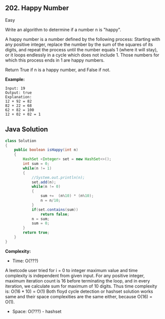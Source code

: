## 202. Happy Number
Easy

Write an algorithm to determine if a number n is "happy".

A happy number is a number defined by the following process: Starting with any positive integer, replace the number by the sum of the squares of its digits, and repeat the process until the number equals 1 (where it will stay), or it loops endlessly in a cycle which does not include 1. Those numbers for which this process ends in 1 are happy numbers.

Return True if n is a happy number, and False if not.

**Example:**
```
Input: 19
Output: true
Explanation: 
12 + 92 = 82
82 + 22 = 68
62 + 82 = 100
12 + 02 + 02 = 1
```

## Java Solution
```java
class Solution 
{
    public boolean isHappy(int n) 
    {
        HashSet <Integer> set = new HashSet<>();
        int sum = 0;
        while(n != 1) 
        {
            //System.out.println(n);
            set.add(n);
            while(n != 0) 
            {
                sum +=  (n%10) * (n%10);
                n = n/10;
            }
            if(set.contains(sum))
                return false;
            n = sum;
            sum = 0;
        } 
        return true;
    }
}
```

**Complexity:**
* Time: O(???) 

A leetcode user tried for i = 0 to integer maximum value and time complexity is independent from given input.
For any positive integer, maximum iteration count is 16 before terminating the loop, and in every iteration, we calculate sum for maximum of 10 digits.
Thus time complexity is: O(16 * 10) = O(1)
Both floyd cycle detection or hashset solution works same and their space complexities are the same either, because O(16) = O(1).

* Space: O(???) - hashset